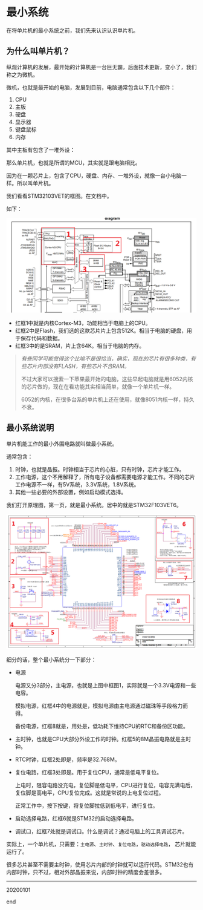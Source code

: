 # 最小系统

在将单片机的最小系统之前，我们先来认识认识单片机。

## 为什么叫单片机？

纵观计算机的发展，最开始的计算机是一台巨无霸，后面技术更新，变小了，我们称之为微机。

微机，也就是最开始的电脑，发展到目前，电脑通常包含以下几个部件：

1. CPU
2. 主板
3. 硬盘
4. 显示器
5. 键盘鼠标
6. 内存

其中主板有包含了一堆外设：

那么单片机，也就是所谓的MCU，其实就是跟电脑相比。

因为在一颗芯片上，包含了CPU，硬盘、内存、一堆外设，就像一台小电脑一样。所以叫单片机。

我们看看STM32103VET的框图。在<STM32F103VET6 datasheet.pdf>文档中。

如下：

![](pic/B02_STM32_diagram.png)

* 红框1中就是内核Cortex-M3，功能相当于电脑上的CPU。
* 红框2中是Flash，我们选的这款芯片片上包含512K。相当于电脑的硬盘，用于保存代码和数据。
* 红框3中的是SRAM，片上含64K。相当于电脑的内存。

> *有些同学可能觉得这个比喻不是很恰当，确实，现在的芯片有很多种类，有些芯片内部没有FLASH，有些芯片不含RAM。*
>
> 不过大家可以搜索一下苹果最开始的电脑，这些早起电脑就是用6052内核的芯片做的，现在在看功能其实相当简单，就像一个单片机一样。
>
> 6052的内核，在很多台系的单片机上还在使用，就像8051内核一样，持久不衰。

## 最小系统说明

单片机能工作的最小外围电路就叫做最小系统。

通常包含：

1. 时钟，也就是晶振。时钟相当于芯片的心脏，只有时钟，芯片才能工作。
2. 工作电源，这个不用解释了，所有电子设备都需要电源才能工作。不同的芯片工作电源不一样，有5V系统，3.3V系统，1.8V系统。
3. 其他一些必要的外部设置，例如启动模式选择。

我们打开原理图，第一页，就是最小系统。居中的就是STM32F103VET6。

![](pic/B02_zuixiaoxitong.png)

细分的话，整个最小系统分一下部分：

* 电源

  电源又分3部分，主电源，也就是上图中框图1，实际就是一个3.3V电源和一些电容。

  模拟电源，红框4中的电源就是，模拟电源由主电源通过磁珠等手段格力而得。

  备份电源，红框8就是，用处是，低功耗下维持CPU的RTC和备份区功能。

* 主时钟，也就是CPU大部分外设工作的时钟。红框5的8M晶振电路就是主时钟。

* RTC时钟，红框2处即是，频率是32.768M。

* 复位电路，红框3处即是。用于复位CPU，通常是低电平复位。

  上电时，阻容电路没充电，复位脚是低电平，CPU进行复位，电容充满电后，复位脚是高电平，CPU复位完成。这就是常说的上电复位过程。

  正常工作中，按下按键，将复位脚拉低到低电平，进行复位。

* 启动选择电路，红框6就是STM32的启动选择电路。

* 调试口，红框7处就是调试口。什么是调试？通过电脑上的工具调试芯片。

实际上，一个单片机，只需要：`主电源`、`主时钟`、`复位电路`，`驱动选择电路`， 芯片就能运行了。

很多芯片甚至不需要主时钟，使用芯片内部的时钟就可以运行代码。STM32也有内部时钟，只不过，相对外部晶振来说，内部时钟的精度会差很多。



---

20200101

end